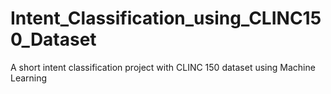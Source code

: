 # Intent_Classification_using_CLINC150_Dataset
A short intent classification project with CLINC 150 dataset using Machine Learning
